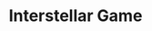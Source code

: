 ---
layout: page
title: Interstellar Game
description: An object orienteed game that is baseed on the Inteerstellar movie 
img: assets/img/7.jpg
redirect: https://github.com/Dafo2334/ObjectOrientedGameCPP
importance: 2
category: work
---